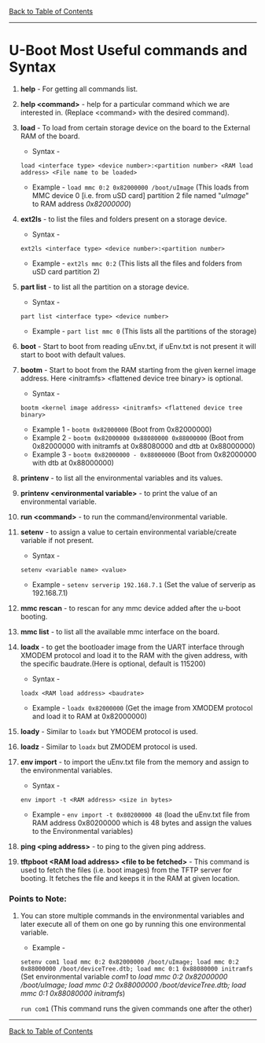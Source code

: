 [Back to Table of Contents](../Notes.md)
***

# U-Boot Most Useful commands and Syntax

1. __help__ - For getting all commands list.
2. __help <command\>__ - help for a particular command which we are interested in. (Replace <command\> with the desired command).
3. __load__ - To load from certain storage device on the board to the External RAM of the board.

    * Syntax - 

    `load <interface type> <device number>:<partition number> <RAM load address> <File name to be loaded>`
    * Example - 
    `load mmc 0:2 0x82000000 /boot/uImage`
    (This loads from MMC device 0 [i.e. from uSD card] partition 2 file named "_uImage_" to RAM address _0x82000000_)
4. __ext2ls__ - to list the files and folders present on a storage device.

    * Syntax - 

    `ext2ls <interface type> <device number>:<partition number>`
    * Example - 
    `ext2ls mmc 0:2`
    (This lists all the files and folders from uSD card partition 2)

5. __part list__ - to list all the partition on a storage device.

    * Syntax - 

    `part list <interface type> <device number>`    

    * Example - 
    `part list mmc 0`
    (This lists all the partitions of the storage)
6. __boot__ - Start to boot from reading uEnv.txt, if uEnv.txt is not present it will start to boot with default values.
7. __bootm__ - Start to boot from the RAM starting from the given kernel image address. Here <initramfs\> <flattened device tree binary\> is optional.

    * Syntax - 

    `bootm <kernel image address> <initramfs> <flattened device tree binary>`
    * Example 1 - 
    `bootm 0x82000000`
    (Boot from 0x82000000)
    * Example 2 - 
    `bootm 0x82000000 0x88080000 0x88000000`
    (Boot from 0x82000000 with initramfs at 0x88080000 and dtb at 0x88000000)
    * Example 3 - 
    `bootm 0x82000000 - 0x88000000`
    (Boot from 0x82000000 with dtb at 0x88000000)
8. __printenv__ - to list all the environmental variables and its values.

9. __printenv <environmental variable\>__ - to print the value of an environmental variable.

10. __run <command\>__ - to run the command/environmental variable.

11. __setenv__ - to assign a value to certain environmental variable/create variable if not present.

    * Syntax - 

    `setenv <variable name> <value>`    

    * Example - 
    `setenv serverip 192.168.7.1`
    (Set the value of serverip as 192.168.7.1)

12. __mmc rescan__ - to rescan for any mmc device added after the u-boot booting.

13. __mmc list__ - to list all the available mmc interface on the board.

14. __loadx__ - to get the bootloader image from the UART interface through XMODEM protocol and load it to the RAM with the given address, with the specific baudrate.(Here <baudrate> is optional, default is 115200)

    * Syntax - 

    `loadx <RAM load address> <baudrate>` 

    * Example - 
    `loadx 0x82000000` (Get the image from XMODEM protocol and load it to RAM at 0x82000000)

15. __loady__ - Similar to `loadx` but YMODEM protocol is used.
16. __loadz__ - Similar to `loadx` but ZMODEM protocol is used.

17. __env import__ - to import the uEnv.txt file from the memory and assign to the environmental variables.

    * Syntax - 

    `env import -t <RAM address> <size in bytes>` 

    * Example - 
    `env import -t 0x80200000 48` (load the uEnv.txt file from RAM address 0x80200000 which is 48 bytes and assign the values to the Environmental variables)

18. __ping <ping address\>__ - to ping to the given ping address.
19. __tftpboot <RAM load address\> <file to be fetched\>__ - This command is used to fetch the files (i.e. boot images) from the TFTP server for booting. It fetches the file and keeps it in the RAM at given location.

### Points to Note:

1. You can store multiple commands in the environmental variables and later execute all of them on one go by running this one environmental variable.
    * Example - 

    `setenv com1 load mmc 0:2 0x82000000 /boot/uImage; load mmc 0:2 0x88000000 /boot/deviceTree.dtb; load mmc 0:1 0x88080000 initramfs`
    (Set environmental variable _com1_ to _load mmc 0:2 0x82000000 /boot/uImage; load mmc 0:2 0x88000000 /boot/deviceTree.dtb; load mmc 0:1 0x88080000 initramfs_)

    `run com1`
    (This command runs the given commands one after the other)

***

[Back to Table of Contents](../Notes.md)

